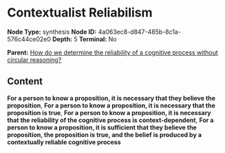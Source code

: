 # Contextualist Reliabilism

**Node Type:** synthesis
**Node ID:** 4a063ec8-d847-485b-8c1a-576c44ce02e0
**Depth:** 5
**Terminal:** No

**Parent:** [How do we determine the reliability of a cognitive process without circular reasoning?](how-do-we-determine-the-reliability-of-a-cognitive-process-without-circular-reasoning-antithesis-4bbd76f5-ef77-4ac0-a2d9-41eff3867c89.md)

## Content

**For a person to know a proposition, it is necessary that they believe the proposition**, **For a person to know a proposition, it is necessary that the proposition is true**, **For a person to know a proposition, it is necessary that the reliability of the cognitive process is context-dependent**, **For a person to know a proposition, it is sufficient that they believe the proposition, the proposition is true, and the belief is produced by a contextually reliable cognitive process**
